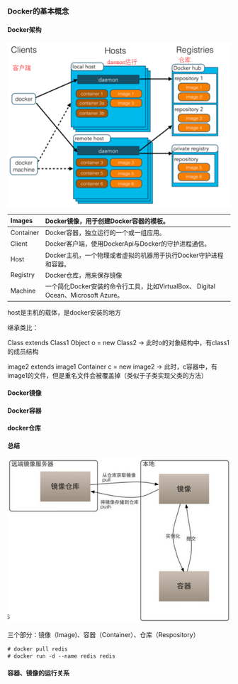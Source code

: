 ### Docker的基本概念

#### Docker架构

![](/assets/123e89ajdjak.png)

| Images | Docker镜像，用于创建Docker容器的模板。 |
| :--- | :--- |
| Container | Docker容器，独立运行的一个或一组应用。 |
| Client | Docker客户端，使用DockerApi与Docker的守护进程通信。 |
| Host | Docker主机，一个物理或者虚拟的机器用于执行Docker守护进程和容器。 |
| Registry | Docker仓库，用来保存镜像 |
| Machine | 一个简化Docker安装的命令行工具，比如VirtualBox、 Digital Ocean、Microsoft Azure。 |

host是主机的载体，是docker安装的地方

继承类比：

Class  extends Class1    Object o = new Class2   -&gt; 此时o的对象结构中，有class1的成员结构

image2 extends image1   Container c = new image2 -&gt; 此时，c容器中，有image1的文件，但是重名文件会被覆盖掉（类似于子类实现父类的方法）

#### Docker镜像

#### Docker容器

#### docker仓库

#### 总结

![](/assets/2189sjdaj.png)

三个部分：镜像（Image\)、容器（Container）、仓库（Respository）

```linux
# docker pull redis 
# docker run -d --name redis redis
```

#### 容器、镜像的运行关系





